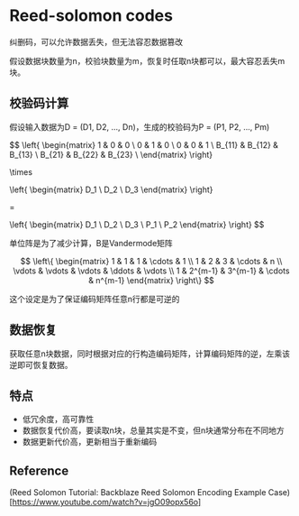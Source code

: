 # Reed-solomon codes

纠删码，可以允许数据丢失，但无法容忍数据篡改

假设数据块数量为n，校验块数量为m，恢复时任取n块都可以，最大容忍丢失m块。

## 校验码计算

假设输入数据为D = (D1, D2, ..., Dn)，生成的校验码为P = (P1, P2, ..., Pm)

$$
\left\{
\begin{matrix}
    1 & 0 & 0 \\
    0 & 1 & 0 \\
    0 & 0 & 1 \\
    B_{11} & B_{12} & B_{13} \\
    B_{21} & B_{22} & B_{23} \\
\end{matrix}
\right\}

\times

\left\{
\begin{matrix}
    D_1 \\
    D_2 \\
    D_3
\end{matrix}
\right\}

=

\left\{
\begin{matrix}
    D_1 \\
    D_2 \\
    D_3 \\
    P_1 \\
    P_2
\end{matrix}
\right\}
$$

单位阵是为了减少计算，B是Vandermode矩阵

$$
\left\{
\begin{matrix}    
    1 & 1 & 1 & \cdots & 1 \\
    1 & 2 & 3 & \cdots & n \\
    \vdots & \vdots & \vdots & \ddots & \vdots \\
    1 & 2^{m-1} & 3^{m-1} & \cdots & n^{m-1}
\end{matrix}
\right\}
$$

这个设定是为了保证编码矩阵任意n行都是可逆的

## 数据恢复

获取任意n块数据，同时根据对应的行构造编码矩阵，计算编码矩阵的逆，左乘该逆即可恢复数据。

## 特点

+ 低冗余度，高可靠性
+ 数据恢复代价高，要读取n块，总量其实是不变，但n块通常分布在不同地方
+ 数据更新代价高，更新相当于重新编码

## Reference

(Reed Solomon Tutorial: Backblaze Reed Solomon Encoding Example Case)[https://www.youtube.com/watch?v=jgO09opx56o]
